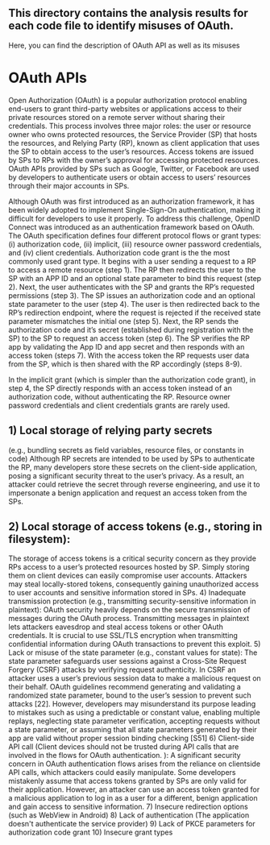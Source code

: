 ## This directory contains the analysis results for each code file to identify misuses of OAuth.

Here, you can find the description of OAuth API as well as its misuses

# OAuth APIs
Open Authorization (OAuth) is a popular authorization protocol enabling end-users to grant third-party websites or applications access to their private resources stored on a remote server without sharing their credentials. This process involves three major roles: the user or resource owner who owns protected resources, the Service Provider (SP) that hosts the resources, and Relying Party (RP), known as client application that uses the SP to obtain access to the user’s resources. Access tokens are issued by SPs to RPs with the owner’s approval for accessing protected resources. OAuth APIs provided by SPs such as Google, Twitter, or Facebook are used by developers to authenticate users or obtain access to users’ resources through their major accounts in SPs. 

Although OAuth was first introduced as an authorization framework, it has been widely adopted to implement Single-Sign-On authentication, making it difficult for developers to use it properly. To address this challenge, OpenID Connect was introduced as an authentication framework based on OAuth. The OAuth specification defines four different protocol flows or grant types: (i) authorization code, (ii) implicit, (iii) resource owner password credentials, and (iv) client credentials. Authorization code grant is the the most commonly used grant type. It begins with a user sending a request to a RP to access a remote resource (step 1). The RP then redirects the user to the SP with an APP ID and an optional state parameter to bind this request (step 2). Next, the user authenticates with the SP and grants the RP’s requested permissions (step 3). The SP issues an authorization code and an optional state parameter to the user (step 4). The user is then redirected back to the RP’s redirection endpoint, where the request is rejected if the received state parameter mismatches the initial one (step 5). Next, the RP sends the authorization code and it’s secret (established during registration with the SP) to the SP to request an access token (step 6). The SP verifies the RP app by validating the App ID and app secret and then responds with an access token (steps 7). With the access token the RP requests user data from the SP, which is then shared with the RP accordingly (steps 8-9).

In the implicit grant (which is simpler than the authorization code grant), in step 4, the SP directly responds with an access token instead of an authorization code, without authenticating the RP. Resource owner password credentials and client credentials grants are rarely used.

## 1) Local storage of relying party secrets 
(e.g.,  bundling secrets as field variables, resource files, or constants in code)
Although RP secrets are intended to be used by SPs to authenticate the RP, many developers store these secrets on the client-side application, posing a significant security threat to the user’s privacy. As a result, an attacker could retrieve the secret through reverse engineering, and use it to impersonate a benign application and request an access token from the SPs.
## 2) Local storage of access tokens (e.g., storing in filesystem): 
The storage of access tokens is a critical security concern as they provide RPs access to a user’s protected resources hosted by SP. Simply storing them on client devices can easily compromise user accounts. Attackers may steal locally-stored tokens, consequently gaining unauthorized access to user accounts and sensitive information stored in SPs.
4) Inadequate transmission protection (e.g., transmitting security-sensitive information in plaintext): OAuth security heavily depends on the secure transmission of messages during the OAuth process. Transmitting messages in plaintext lets attackers eavesdrop and steal access tokens or other OAuth credentials. It is crucial to use SSL/TLS encryption when transmitting confidential information during OAuth transactions to prevent this exploit.
5) Lack or misuse of the state parameter (e.g., constant values for state): The state parameter safeguards user sessions against a Cross-Site Request Forgery (CSRF) attacks by verifying request authenticity. In CSRF an attacker uses a user’s previous session data to make a malicious request on their behalf. OAuth guidelines recommend generating and validating a randomized state parameter, bound to the user’s session to prevent such attacks [22]. However, developers may misunderstand its purpose leading to mistakes such as using a predictable or constant value, enabling multiple replays, neglecting state parameter verification, accepting requests without a state parameter, or assuming that all state parameters generated by their app are valid without proper session binding checking [S51]
6) Client-side API call (Client devices should not be trusted during API calls that are involved in the flows for OAuth authentication. ): A significant security concern in OAuth authentication flows arises from the reliance on clientside API calls, which attackers could easily manipulate. Some developers mistakenly assume that access tokens granted by SPs are only valid for their application. However, an attacker can use an access token granted for a malicious application to log in as a user for a different, benign application and gain access to sensitive information.
7) Insecure redirection options (such as WebView in Android)
8) Lack of authentication (The application doesn't authenticate the service provider)
9) Lack of PKCE parameters for authorization code grant
10) Insecure grant types
